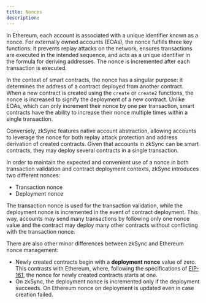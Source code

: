 ```yaml
---
title: Nonces
description:
---
```


In Ethereum, each account is associated with a unique identifier known as a nonce.
For externally owned accounts (EOAs), the nonce fulfills three key functions: it
prevents replay attacks on the network, ensures transactions are executed in the
intended sequence, and acts as a unique identifier in the formula for deriving addresses. The nonce is incremented after each transaction is executed.

In the context of smart contracts, the nonce has a singular purpose: it determines
the address of a contract deployed from another contract. When a new contract is
created using the `create` or `create2` functions, the nonce is increased to signify
the deployment of a new contract. Unlike EOAs, which can only increment their nonce
by one per transaction, smart contracts have the ability to increase their nonce
multiple times within a single transaction.

Conversely, zkSync features native account abstraction, allowing accounts to
leverage the nonce for both replay attack protection and address derivation of
created contracts. Given that accounts in zkSync can be smart contracts, they may
deploy several contracts in a single transaction.

In order to maintain the expected and convenient use of a nonce in both transaction
validation and contract deployment contexts, zkSync introduces two different nonces:

- Transaction nonce
- Deployment nonce

The transaction nonce is used for the transaction validation, while the deployment
nonce is incremented in the event of contract deployment. This way, accounts may
send many transactions by following only one nonce value and the contract may deploy
many other contracts without conflicting with the transaction nonce.

There are also other minor differences between zkSync and Ethereum nonce management:

- Newly created contracts begin with a **deployment nonce** value of zero. This
contrasts with Ethereum, where, following the specifications of
[EIP-161](https://eips.ethereum.org/EIPS/eip-161), the nonce for newly created contracts starts at one.
- On zkSync, the deployment nonce is incremented only if the deployment succeeds.
On Ethereum nonce on deployment is updated even in case creation failed.

